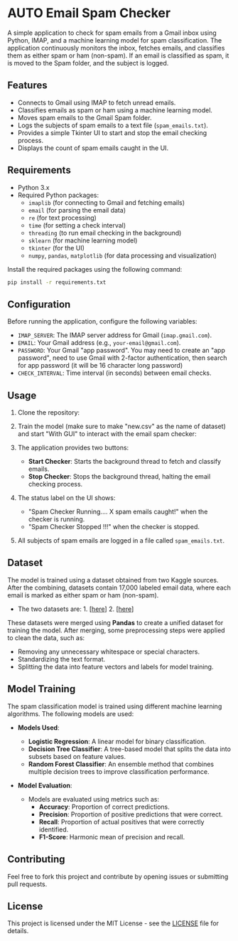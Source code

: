 # AUTO Email Spam Checker

A simple application to check for spam emails from a Gmail inbox using Python, IMAP, and a machine learning model for spam classification. The application continuously monitors the inbox, fetches emails, and classifies them as either spam or ham (non-spam). If an email is classified as spam, it is moved to the Spam folder, and the subject is logged.

## Features

- Connects to Gmail using IMAP to fetch unread emails.
- Classifies emails as spam or ham using a machine learning model.
- Moves spam emails to the Gmail Spam folder.
- Logs the subjects of spam emails to a text file (`spam_emails.txt`).
- Provides a simple Tkinter UI to start and stop the email checking process.
- Displays the count of spam emails caught in the UI.

## Requirements

- Python 3.x
- Required Python packages:
  - `imaplib` (for connecting to Gmail and fetching emails)
  - `email` (for parsing the email data)
  - `re` (for text processing)
  - `time` (for setting a check interval)
  - `threading` (to run email checking in the background)
  - `sklearn` (for machine learning model)
  - `tkinter` (for the UI)
  - `numpy`, `pandas`, `matplotlib` (for data processing and visualization)

Install the required packages using the following command:

```bash
pip install -r requirements.txt
```

## Configuration

Before running the application, configure the following variables:

- `IMAP_SERVER`: The IMAP server address for Gmail (`imap.gmail.com`).
- `EMAIL`: Your Gmail address (e.g., `your-email@gmail.com`).
- `PASSWORD`: Your Gmail "app password". You may need to create an "app password", need to use Gmail with 2-factor authentication, then search for app password (it will be 16 character long password)
- `CHECK_INTERVAL`: Time interval (in seconds) between email checks.

## Usage

1. Clone the repository:

2. Train the model (make sure to make "new.csv" as the name of dataset) and start "With GUI" to interact with the email spam checker:

3. The application provides two buttons:
   - **Start Checker**: Starts the background thread to fetch and classify emails.
   - **Stop Checker**: Stops the background thread, halting the email checking process.

4. The status label on the UI shows:
   - "Spam Checker Running.... X spam emails caught!" when the checker is running.
   - "Spam Checker Stopped !!!" when the checker is stopped.

5. All subjects of spam emails are logged in a file called `spam_emails.txt`.

## Dataset

The model is trained using a dataset obtained from two Kaggle sources. After the combining, datasets contain 17,000 labeled email data, where each email is marked as either spam or ham (non-spam). 

- The two datasets are:
  1.
  [[here](https://www.kaggle.com/datasets/venky73/spam-mails-dataset)]
  2.
  [[here](https://www.kaggle.com/datasets/jackksoncsie/spam-email-dataset)]

These datasets were merged using **Pandas** to create a unified dataset for training the model. After merging, some preprocessing steps were applied to clean the data, such as:

- Removing any unnecessary whitespace or special characters.
- Standardizing the text format.
- Splitting the data into feature vectors and labels for model training.

## Model Training

The spam classification model is trained using different machine learning algorithms. The following models are used:
- **Models Used**: 
  - **Logistic Regression**: A linear model for binary classification.
  - **Decision Tree Classifier**: A tree-based model that splits the data into subsets based on feature values.
  - **Random Forest Classifier**: An ensemble method that combines multiple decision trees to improve classification performance.

- **Model Evaluation**:
  - Models are evaluated using metrics such as:
    - **Accuracy**: Proportion of correct predictions.
    - **Precision**: Proportion of positive predictions that were correct.
    - **Recall**: Proportion of actual positives that were correctly identified.
    - **F1-Score**: Harmonic mean of precision and recall.


## Contributing

Feel free to fork this project and contribute by opening issues or submitting pull requests.

## License

This project is licensed under the MIT License - see the [LICENSE](LICENSE) file for details.